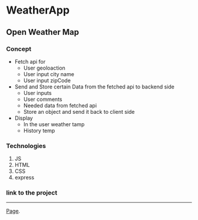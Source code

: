 # WeatherApp 

## Open Weather Map


### Concept 
  - Fetch api for 
    - User geoloaction
    - User input city name 
    - User input zipCode
  - Send and Store certain Data from the fetched api to backend side
    - User inputs 
    - User comments
    - Needed data from fetched api
    - Store an object and send it back to client side
  - Display 
    - In the user weather tamp
    - History temp


### Technologies 
1. JS 
2. HTML
3. CSS
4. express 

### link to the project
---
[Page](https://abdul2025.github.io/to-do-list/).

